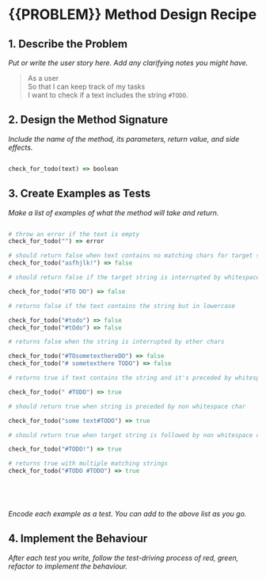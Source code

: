 # {{PROBLEM}} Method Design Recipe

## 1. Describe the Problem

_Put or write the user story here. Add any clarifying notes you might have._

> As a user  
> So that I can keep track of my tasks  
> I want to check if a text includes the string `#TODO`.

## 2. Design the Method Signature

_Include the name of the method, its parameters, return value, and side effects._



```ruby

check_for_todo(text) => boolean

```

## 3. Create Examples as Tests

_Make a list of examples of what the method will take and return._

```ruby

# throw an error if the text is empty 
check_for_todo("") => error

# should return false when text contains no matching chars for target string 
check_for_todo("asfhjlk!") => false

# should return false if the target string is interrupted by whitespace

check_for_todo("#TO DO") => false

# returns false if the text contains the string but in lowercase

check_for_todo("#todo") => false 
check_for_todo("#tOdo") => false 

# returns false when the string is interrupted by other chars

check_for_todo("#TOsometexthereDO") => false 
check_for_todo("# sometexthere TODO") => false 

# returns true if text contains the string and it's preceded by whitespace

check_for_todo(" #TODO") => true 

# should return true when string is preceded by non whitespace char

check_for_todo("some text#TODO") => true

# should return true when target string is followed by non whitespace char 

check_for_todo("#TODO!") => true 

# returns true with multiple matching strings 
check_for_todo("#TODO #TODO") => true 






```

_Encode each example as a test. You can add to the above list as you go._

## 4. Implement the Behaviour

_After each test you write, follow the test-driving process of red, green, refactor to implement the behaviour._